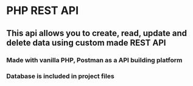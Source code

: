 # PHP REST API 
## This api allows you to create, read, update and delete data using custom made REST API
### Made with vanilla PHP, Postman as a API building platform
### Database is included in project files
